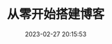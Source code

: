 ---
pageComponent: # 使用页面组件
  name: Catalogue # 组件名：Catalogue => 目录页组件
  data: # 组件所需数据
    path:  15.搭建博客 # 设置为`docs/`下面的某个文件夹相对路径，如‘01.学习笔记/01.前端’ 或 ’01.学习笔记‘ (有序号的要带序号)
    # imgUrl: /img/Elysia.jpg  # 目录页内的图片
    description: 从零开始搭建博客 # 目录描述（可加入a标签）

title: 从零开始搭建博客 # 页面标题
date: 2023-02-27 20:15:53 # 创建日期
permalink: /Blog # 永久链接
sidebar: false # 不显示侧边栏
article: false # 不是文章页 (不显示面包屑栏、最近更新栏等)
comment: false # 不显示评论栏
editLink: false # 不显示编辑按钮
---